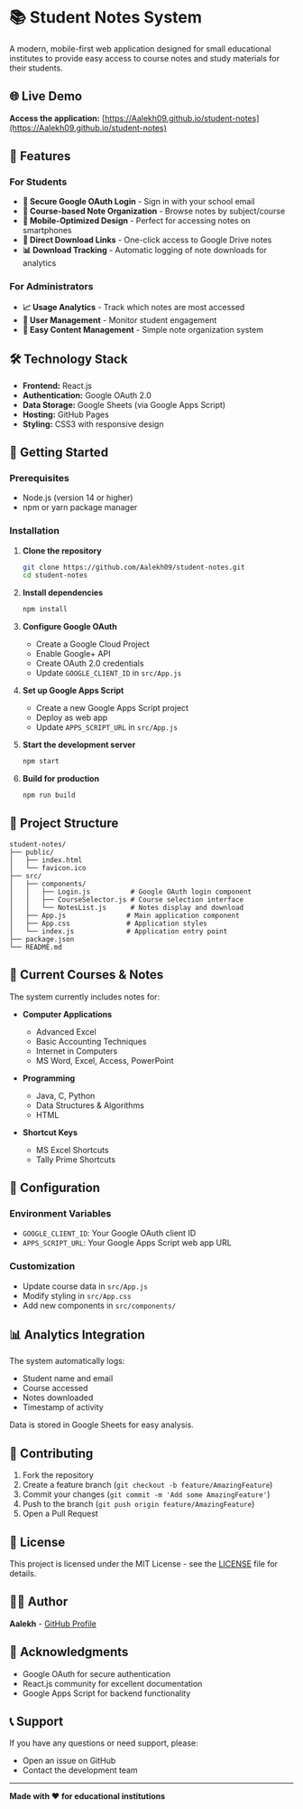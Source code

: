 # 📚 Student Notes System

A modern, mobile-first web application designed for small educational institutes to provide easy access to course notes and study materials for their students.

## 🌐 Live Demo

**Access the application:** [https://Aalekh09.github.io/student-notes](https://Aalekh09.github.io/student-notes)

## 📱 Features

### For Students
- **🔐 Secure Google OAuth Login** - Sign in with your school email
- **📖 Course-based Note Organization** - Browse notes by subject/course
- **📱 Mobile-Optimized Design** - Perfect for accessing notes on smartphones
- **🔗 Direct Download Links** - One-click access to Google Drive notes
- **📊 Download Tracking** - Automatic logging of note downloads for analytics

### For Administrators
- **📈 Usage Analytics** - Track which notes are most accessed
- **👥 User Management** - Monitor student engagement
- **📝 Easy Content Management** - Simple note organization system

## 🛠️ Technology Stack

- **Frontend:** React.js
- **Authentication:** Google OAuth 2.0
- **Data Storage:** Google Sheets (via Google Apps Script)
- **Hosting:** GitHub Pages
- **Styling:** CSS3 with responsive design

## 🚀 Getting Started

### Prerequisites
- Node.js (version 14 or higher)
- npm or yarn package manager

### Installation

1. **Clone the repository**
   ```bash
   git clone https://github.com/Aalekh09/student-notes.git
   cd student-notes
   ```

2. **Install dependencies**
   ```bash
   npm install
   ```

3. **Configure Google OAuth**
   - Create a Google Cloud Project
   - Enable Google+ API
   - Create OAuth 2.0 credentials
   - Update `GOOGLE_CLIENT_ID` in `src/App.js`

4. **Set up Google Apps Script**
   - Create a new Google Apps Script project
   - Deploy as web app
   - Update `APPS_SCRIPT_URL` in `src/App.js`

5. **Start the development server**
   ```bash
   npm start
   ```

6. **Build for production**
   ```bash
   npm run build
   ```

## 📁 Project Structure

```
student-notes/
├── public/
│   ├── index.html
│   └── favicon.ico
├── src/
│   ├── components/
│   │   ├── Login.js          # Google OAuth login component
│   │   ├── CourseSelector.js # Course selection interface
│   │   └── NotesList.js      # Notes display and download
│   ├── App.js               # Main application component
│   ├── App.css              # Application styles
│   └── index.js             # Application entry point
├── package.json
└── README.md
```

## 🎯 Current Courses & Notes

The system currently includes notes for:

- **Computer Applications**
  - Advanced Excel
  - Basic Accounting Techniques
  - Internet in Computers
  - MS Word, Excel, Access, PowerPoint

- **Programming**
  - Java, C, Python
  - Data Structures & Algorithms
  - HTML

- **Shortcut Keys**
  - MS Excel Shortcuts
  - Tally Prime Shortcuts

## 🔧 Configuration

### Environment Variables
- `GOOGLE_CLIENT_ID`: Your Google OAuth client ID
- `APPS_SCRIPT_URL`: Your Google Apps Script web app URL

### Customization
- Update course data in `src/App.js`
- Modify styling in `src/App.css`
- Add new components in `src/components/`

## 📊 Analytics Integration

The system automatically logs:
- Student name and email
- Course accessed
- Notes downloaded
- Timestamp of activity

Data is stored in Google Sheets for easy analysis.

## 🤝 Contributing

1. Fork the repository
2. Create a feature branch (`git checkout -b feature/AmazingFeature`)
3. Commit your changes (`git commit -m 'Add some AmazingFeature'`)
4. Push to the branch (`git push origin feature/AmazingFeature`)
5. Open a Pull Request

## 📝 License

This project is licensed under the MIT License - see the [LICENSE](LICENSE) file for details.

## 👨‍💻 Author

**Aalekh** - [GitHub Profile](https://github.com/Aalekh09)

## 🙏 Acknowledgments

- Google OAuth for secure authentication
- React.js community for excellent documentation
- Google Apps Script for backend functionality

## 📞 Support

If you have any questions or need support, please:
- Open an issue on GitHub
- Contact the development team

---

**Made with ❤️ for educational institutions**
